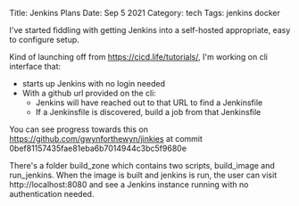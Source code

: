 Title: Jenkins Plans
Date: Sep 5 2021
Category: tech
Tags: jenkins docker

I've started fiddling with getting Jenkins into a self-hosted appropriate, easy to configure setup.

Kind of launching off from https://cicd.life/tutorials/, I'm working on cli interface that:

* starts up Jenkins with no login needed
* With a github url provided on the cli:
    * Jenkins will have reached out to that URL to find a Jenkinsfile
    * If a Jenkinsfile is discovered, build a job from that Jenkinsfile 

You can see progress towards this on https://github.com/gwynforthewyn/jinkies at commit 0bef81157435fae81eba6b7014944c3bc5f9680e

There's a folder build_zone which contains two scripts, build_image and run_jenkins. When the image is built and jenkins is
run, the user can visit http://localhost:8080 and see a Jenkins instance running with no authentication needed.
